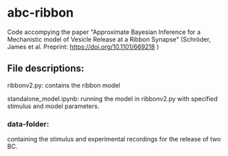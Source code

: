 # abc-ribbon

Code accompying the paper "Approximate Bayesian Inference for a Mechanistic model of Vesicle Release at a Ribbon Synapse" (Schröder, James et al. Preprint: https://doi.org/10.1101/669218 )

## File descriptions:

ribbonv2.py: contains the ribbon model

standalone_model.ipynb: running the model in ribbonv2.py with specified stimulus and model parameters. 

### data-folder:

containing the stimulus and experimental recordings for the release of two BC.
